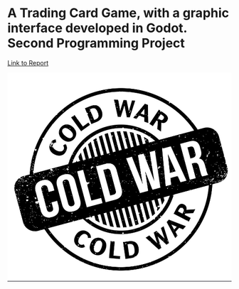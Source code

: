 # A Trading Card Game, with a graphic interface developed in Godot. Second Programming Project

[Link to Report](ProyectoColdWar.pdf)

![Game Logo](Report/ColdWarLogo.jpeg)